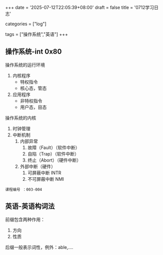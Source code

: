+++
date = '2025-07-12T22:05:39+08:00'
draft = false
title = '0712学习日志'

categories = ["log"]

tags = ["操作系统","英语"]
+++

## 操作系统-int 0x80

操作系统的运行环境

1. 内核程序
   * 特权指令
   * 核心态，管态
2. 应用程序
   * 非特权指令
   * 用户态，目态

操作系统的内核

1. 时钟管理
2. 中断机制
   1. 内部异常
      1. 故障（Fault）（软件中断）
      2. 自陷（Trap）（软件中断）
      3. 终止（Abort）（硬件中断）
   2. 外部中断（硬件）
      1. 可屏蔽中断 INTR
      2. 不可屏蔽中断 NMI

`课程编号 ：003-004`

## 英语-英语构词法

前缀包含两种作用：

1. 方向
2. 性质


后缀一般表示词性，例外：able,....
